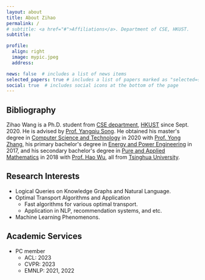 ```yaml
---
layout: about
title: About Zihao
permalink: /
# subtitle: <a href="#">Affiliations</a>. Department of CSE, HKUST.
subtitle:

profile:
  align: right
  image: mypic.jpeg
  address:

news: false  # includes a list of news items
selected_papers: true # includes a list of papers marked as "selected={true}"
social: true  # includes social icons at the bottom of the page
---
```


## Bibliography
Zihao Wang is a Ph.D. student from [CSE department](https://cse.hkust.edu.hk/), [HKUST](https://hkust.edu.hk/) since Sept. 2020. He is advised by [Prof. Yangqiu Song](https://cse.hkust.edu.hk/~yqsong/). He obtained his master's degree in [Computer Science and Technology](https://www.cs.tsinghua.edu.cn/csen/) in 2020 with [Prof. Yong Zhang](https://dagege.github.io/), his primary bachelor's degree in [Energy and Power Engineering](https://www.depe.tsinghua.edu.cn/depeen/) in 2017, and his secondary bachelor's degree in [Pure and Applied Mathematics](https://math.tsinghua.edu.cn) in 2018 with [Prof. Hao Wu](https://haowu1983.github.io), all from [Tsinghua University](https://www.tsinghua.edu.cn/en/index.htm).

## Research Interests
- Logical Queries on Knowledge Graphs and Natural Language.
- Optimal Transport Algorithms and Application
  - Fast algorithms for various optimal transport.
  - Application in NLP, recommendation systems, and etc.
- Machine Learning Phenomenons.

## Academic Services
- PC member
  - ACL: 2023
  - CVPR: 2023
  - EMNLP: 2021, 2022
